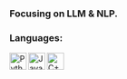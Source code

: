 
### Focusing on LLM & NLP.

### Languages:

<img align="left" alt="Python" width="30px" src="https://img.icons8.com/color/48/000000/python.png" />
<img align="left" alt="Java" width="30px" src="https://img.icons8.com/color/50/000000/java-coffee-cup-logo.png" />
<img align="left" alt="C++" width="30px" src="https://img.icons8.com/color/48/000000/c-plus-plus-logo.png" />

<br />

